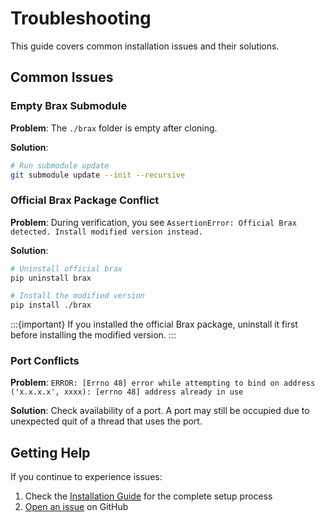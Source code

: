 # Troubleshooting

This guide covers common installation issues and their solutions.

## Common Issues

### Empty Brax Submodule

**Problem**: The `./brax` folder is empty after cloning.

**Solution**:
```bash
# Run submodule update
git submodule update --init --recursive
```

### Official Brax Package Conflict

**Problem**: During verification, you see `AssertionError: Official Brax detected. Install modified version instead.`

**Solution**:
```bash
# Uninstall official brax
pip uninstall brax

# Install the modified version
pip install ./brax
```

:::{important}
If you installed the official Brax package, uninstall it first before installing the modified version.
:::

### Port Conflicts

**Problem**: `ERROR: [Errno 48] error while attempting to bind on address ('x.x.x.x', xxxx): [errno 48] address already in use`

**Solution**: Check availability of a port. A port may still be occupied due to unexpected quit of a thread that uses the port.

## Getting Help

If you continue to experience issues:

1. Check the [Installation Guide](../installation) for the complete setup process
2. [Open an issue](https://github.com/pal-robotics/brax_training_viewer/issues) on GitHub 
